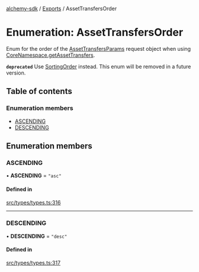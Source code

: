 [alchemy-sdk](../README.md) / [Exports](../modules.md) / AssetTransfersOrder

# Enumeration: AssetTransfersOrder

Enum for the order of the [AssetTransfersParams](../interfaces/AssetTransfersParams.md) request object when
using [CoreNamespace.getAssetTransfers](../classes/CoreNamespace.md#getassettransfers).

**`deprecated`** Use [SortingOrder](SortingOrder.md) instead. This enum will be removed in a
  future version.

## Table of contents

### Enumeration members

- [ASCENDING](AssetTransfersOrder.md#ascending)
- [DESCENDING](AssetTransfersOrder.md#descending)

## Enumeration members

### ASCENDING

• **ASCENDING** = `"asc"`

#### Defined in

[src/types/types.ts:316](https://github.com/alchemyplatform/alchemy-sdk-js/blob/c023713/src/types/types.ts#L316)

___

### DESCENDING

• **DESCENDING** = `"desc"`

#### Defined in

[src/types/types.ts:317](https://github.com/alchemyplatform/alchemy-sdk-js/blob/c023713/src/types/types.ts#L317)
